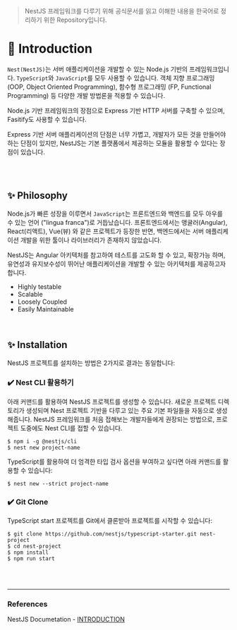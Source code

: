 > NestJS 프레임워크를 다루기 위해 공식문서를 읽고 이해한 내용을 한국어로 정리하기 위한 Repository입니다.

# 🚀 Introduction

`Nest(NestJS)`는 서버 애플리케이션을 개발할 수 있는 Node.js 기반의 프레임워크입니다. `TypeScript`와 `JavaScript`를 모두 사용할 수 있습니다. 객체 지향 프로그래밍 (OOP, Object Oriented Programming), 함수형 프로그래밍 (FP, Functional Programming) 등 다양한 개발 방법론을 적용할 수 있습니다.

Node.js 기반 프레임워크의 장점으로 Express 기반 HTTP 서버를 구축할 수 있으며, Fasitify도 사용할 수 있습니다.

Express 기반 서버 애플리케이션의 단점은 너무 가볍고, 개발자가 모든 것을 만들어야 하는 단점이 있지만, NestJS는 기본 플랫폼에서 제공하는 모듈을 활용할 수 있다는 장점이 있습니다.

<br>
<br>

## ✨ Philosophy

Node.js가 빠른 성장을 이루면서 `JavaScript`는 프론트엔드와 백엔드를 모두 아우를 수 있는 언어 ("lingua franca")로 거듭났습니다. 프론트엔드에서는 앵귤러(Angular), React(리액트), Vue(뷰) 와 같은 프로젝트가 등장한 반면, 백엔드에서는 서버 애플리케이션 개발을 위한 툴이나 라이브러리가 존재하지 않았습니다.

NestJS는 Angular 아키텍처를 참고하여 테스트를 고도화 할 수 있고, 확장가능 하며, 유연성과 유지보수성이 뛰어난 애플리케이션을 개발할 수 있는 아키텍처를 제공하고자 합니다.

- Highly testable 
- Scalable
- Loosely Coupled
- Easily Maintainable

<br>

## ✨ Installation

NestJS 프로젝트를 설치하는 방법은 2가지로 결과는 동일합니다:

### ✔️ Nest CLI 활용하기
아래 커맨드를 활용하여 NestJS 프로젝트를 생성할 수 있습니다. 새로운 프로젝트 디렉토리가 생성되며 Nest 프로젝트 기반을 다루고 있는 주요 기본 파일들을 자동으로 생성해줍니다. NestJS 프레임워크를 처음 접해보는 개발자들에게 권장되는 방법으로, 프로젝트 도중에도 Nest CLI를 접할 수 있습니다.

```shell
$ npm i -g @nestjs/cli
$ nest new project-name
```

TypeScript를 활용하여 더 엄격한 타입 검사 옵션을 부여하고 싶다면 아래 커맨드를 활용할 수 있습니다:

```shell
$ nest new --strict project-name
``` 

### ✔️ Git Clone
TypeScript start 프로젝트를 Git에서 클론받아 프로젝트를 시작할 수 있습니다:

```shell
$ git clone https://github.com/nestjs/typescript-starter.git nest-project
$ cd nest-project
$ npm install
$ npm run start
```

<br>
<br>

---

### References

NestJS Documetation - [INTRODUCTION](https://docs.nestjs.com/)
